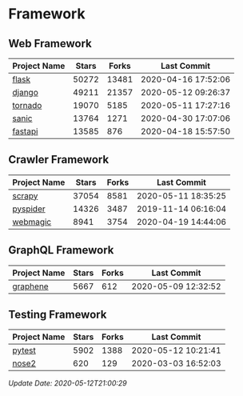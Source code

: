 # Framework

## Web Framework

| Project Name | Stars | Forks | Last Commit |
| ------------ | ----- | ----- | ----------- |
| [flask](https://github.com/pallets/flask) | 50272 | 13481 | 2020-04-16 17:52:06 |
| [django](https://github.com/django/django) | 49211 | 21357 | 2020-05-12 09:26:37 |
| [tornado](https://github.com/tornadoweb/tornado) | 19070 | 5185 | 2020-05-11 17:27:16 |
| [sanic](https://github.com/huge-success/sanic) | 13764 | 1271 | 2020-04-30 17:07:06 |
| [fastapi](https://github.com/tiangolo/fastapi) | 13585 | 876 | 2020-04-18 15:57:50 |

## Crawler Framework

| Project Name | Stars | Forks | Last Commit |
| ------------ | ----- | ----- | ----------- |
| [scrapy](https://github.com/scrapy/scrapy) | 37054 | 8581 | 2020-05-11 18:35:25 |
| [pyspider](https://github.com/binux/pyspider) | 14326 | 3487 | 2019-11-14 06:16:04 |
| [webmagic](https://github.com/code4craft/webmagic) | 8941 | 3754 | 2020-04-19 14:44:06 |

## GraphQL Framework

| Project Name | Stars | Forks | Last Commit |
| ------------ | ----- | ----- | ----------- |
| [graphene](https://github.com/graphql-python/graphene) | 5667 | 612 | 2020-05-09 12:32:52 |

## Testing Framework

| Project Name | Stars | Forks | Last Commit |
| ------------ | ----- | ----- | ----------- |
| [pytest](https://github.com/pytest-dev/pytest) | 5902 | 1388 | 2020-05-12 10:21:41 |
| [nose2](https://github.com/nose-devs/nose2) | 620 | 129 | 2020-03-03 16:52:03 |

*Update Date: 2020-05-12T21:00:29*